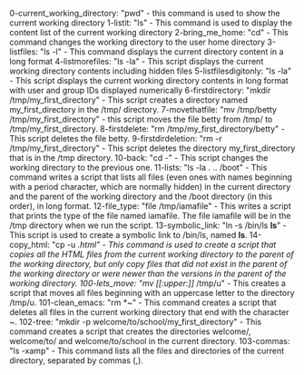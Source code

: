 0-current_working_directory: "pwd" - this command is used to show the current working directory 
1-listit: "ls" - This command is used to display the content list of the current working directory
2-bring_me_home: "cd" - This command changes the working directory to the user home directory
3-listfiles: "ls -l" - This command displays the current directory content in a long format
4-listmorefiles: "ls -la" - This script displays the current working directory contents including hidden files
5-listfilesdigitonly: "ls -la" - This script displays the current working directory contents in long format with user and group IDs displayed numerically
6-firstdirectory: "mkdir /tmp/my_first_directory" - This script creates a directory named my_first_directory in the /tmp/ directory.
7-movethatfile: "mv /tmp/betty /tmp/my_first_directory" - this script moves the file betty from /tmp/ to /tmp/my_first_directory.
8-firstdelete: "rm /tmp/my_first_directory/betty" - This script deletes the file betty.
9-firstdirdeletion: "rm -r /tmp/my_first_directory" - This script deletes the directory my_first_directory that is in the /tmp directory.
10-back: "cd -" - This script changes the working directory to the previous one.
11-lists: "ls -la . .. /boot" - This command writes a script that lists all files (even ones with names beginning with a period character, which are normally hidden) in the current directory and the parent of the working directory and the /boot directory (in this order), in long format.
12-file_type: "file /tmp/iamafile" - This writes a script that prints the type of the file named iamafile. The file iamafile will be in the /tmp directory when we run the script.
13-symbolic_link: "ln -s /bin/ls __ls__" - This script is used to create a symbolic link to /bin/ls, named __ls__.
14-copy_html: "cp -u *.html" - This command is used to create a script that copies all the HTML files from the current working directory to the parent of the working directory, but only copy files that did not exist in the parent of the working directory or were newer than the versions in the parent of the working directory.
100-lets_move: "mv [[:upper:]]* /tmp/u" - This creates a script that moves all files beginning with an uppercase letter to the directory /tmp/u.
101-clean_emacs: "rm *~" - This command creates a script that deletes all files in the current working directory that end with the character ~.
102-tree: "mkdir -p welcome/to/school/my_first_directory" - This command creates a script that creates the directories welcome/, welcome/to/ and welcome/to/school in the current directory.
103-commas: "ls -xamp" - This command lists all the files and directories of the current directory, separated by commas (,).

